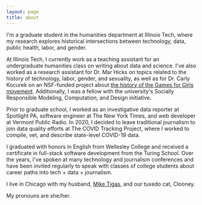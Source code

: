 ```yaml
---
layout: page
title: about
---
```


I'm a graduate student in the humanities department at Illinois Tech, where my research explores historical intersections between technology, data, public health, labor, and gender.

At Illinois Tech, I currently work as a teaching assistant for an undergraduate humanities class on writing about data and science. I've also worked as a research assistant for Dr. Mar Hicks on topics related to the history of technology, labor, gender, and sexuality, as well as for Dr. Carly Kocurek on an NSF-funded project about [the history of the Games for Girls movement](https://www.iit.edu/news/looking-closer-games-girls-movement). Additionally, I was a fellow with the university's Socially Responsible Modeling, Computation, and Design initiative.

Prior to graduate school, I worked as an investigative data reporter at Spotlight PA, software engineer at The New York Times, and web developer at Vermont Public Radio. In 2020, I decided to leave traditional journalism to join data quality efforts at The COVID Tracking Project, where I worked to compile, vet, and describe state-level COVID-19 data.

I graduated with honors in English from Wellesley College and received a certificate in full-stack software development from the Turing School. Over the years, I've spoken at many technology and journalism conferences and have been invited regularly to speak with classes of college students about career paths into tech + data + journalism. 

I live in Chicago with my husband, [Mike Tigas](https://mike.tig.as/), and our tuxedo cat, Clooney. 

My pronouns are she/her.